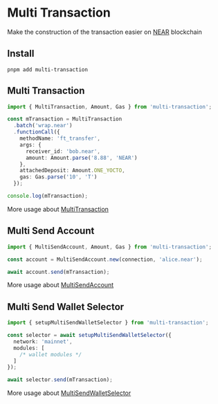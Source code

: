 # Multi Transaction
Make the construction of the transaction easier on [NEAR](https://near.org) blockchain

## Install
```shell
pnpm add multi-transaction
```

## Multi Transaction
```ts
import { MultiTransaction, Amount, Gas } from 'multi-transaction';
```

```ts
const mTransaction = MultiTransaction
  .batch('wrap.near')
  .functionCall({
    methodName: 'ft_transfer',
    args: {
      receiver_id: 'bob.near',
      amount: Amount.parse('8.88', 'NEAR')
    },
    attachedDeposit: Amount.ONE_YOCTO,
    gas: Gas.parse('10', 'T')
  });

console.log(mTransaction);
```

More usage about [MultiTransaction](packages/core/README.md)

## Multi Send Account
```ts
import { MultiSendAccount, Amount, Gas } from 'multi-transaction';
```

```ts
const account = MultiSendAccount.new(connection, 'alice.near');
```

```ts
await account.send(mTransaction);
```

More usage about [MultiSendAccount](packages/account/README.md)

## Multi Send Wallet Selector
```ts
import { setupMultiSendWalletSelector } from 'multi-transaction';
```

```ts
const selector = await setupMultiSendWalletSelector({
  network: 'mainnet',
  modules: [
    /* wallet modules */
  ]
});
```

```ts
await selector.send(mTransaction);
```

More usage about [MultiSendWalletSelector](packages/wallet-selector/README.md)
